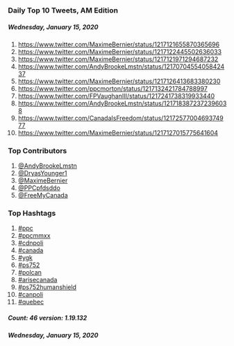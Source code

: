 ### Daily Top 10 Tweets, AM Edition
##### Wednesday, January 15, 2020
 1) https://www.twitter.com/MaximeBernier/status/1217121655870365696
 2) https://www.twitter.com/MaximeBernier/status/1217122445502636033
 3) https://www.twitter.com/MaximeBernier/status/1217121971294687232
 4) https://www.twitter.com/AndyBrookeLmstn/status/1217070455405842437
 5) https://www.twitter.com/MaximeBernier/status/1217126413683380230
 6) https://www.twitter.com/ppcmorton/status/1217132421784788997
 7) https://www.twitter.com/FPVaughanIII/status/1217241738319933440
 8) https://www.twitter.com/AndyBrookeLmstn/status/1217183872372396038
 9) https://www.twitter.com/CanadaIsFreedom/status/1217257700469374977
10) https://www.twitter.com/MaximeBernier/status/1217127015775641604

### Top Contributors
  1) [@AndyBrookeLmstn](https://www.twitter.com/AndyBrookeLmstn)
  2) [@DryasYounger1](https://www.twitter.com/DryasYounger1)
  3) [@MaximeBernier](https://www.twitter.com/MaximeBernier)
  4) [@PPCpfdsddo](https://www.twitter.com/PPCpfdsddo)
  5) [@FreeMyCanada](https://www.twitter.com/FreeMyCanada)


### Top Hashtags

  1) [#ppc](https://www.twitter.com/hashtag/ppc)
  2) [#ppcmmxx](https://www.twitter.com/hashtag/ppcmmxx)
  3) [#cdnpoli](https://www.twitter.com/hashtag/cdnpoli)
  4) [#canada](https://www.twitter.com/hashtag/canada)
  5) [#ygk](https://www.twitter.com/hashtag/ygk)
  6) [#ps752](https://www.twitter.com/hashtag/ps752)
  7) [#polcan](https://www.twitter.com/hashtag/polcan)
  8) [#arisecanada](https://www.twitter.com/hashtag/arisecanada)
  9) [#ps752humanshield](https://www.twitter.com/hashtag/ps752humanshield)
 10) [#canpoli](https://www.twitter.com/hashtag/canpoli)
 11) [#quebec](https://www.twitter.com/hashtag/quebec)

##### Count: 46	version: 1.19.132
##### Wednesday, January 15, 2020


